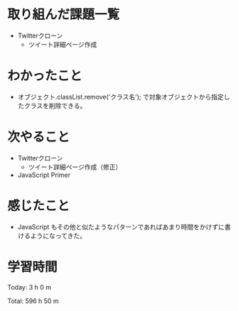 # 取り組んだ課題一覧
- Twitterクローン
  - ツイート詳細ページ作成

# わかったこと
- オブジェクト.classList.remove('クラス名'); で対象オブジェクトから指定したクラスを削除できる。

# 次やること
- Twitterクローン
  - ツイート詳細ページ作成（修正）
- JavaScript Primer

# 感じたこと
- JavaScript もその他と似たようなパターンであればあまり時間をかけずに書けるようになってきた。

# 学習時間
Today: 3 h 0 m

Total: 596 h 50 m
